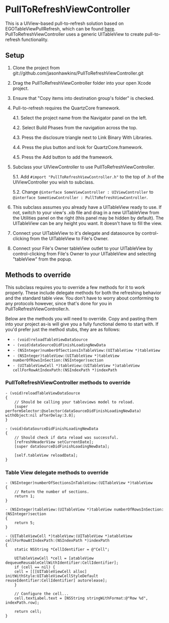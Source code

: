 PullToRefreshViewController
===========================

This is a UIView-based pull-to-refresh solution based on EGOTableViewPullRefresh, which can be found [here](https://github.com/jessedc/EGOTableViewPullRefresh). PullToRefreshViewController uses a generic UITableView to create pull-to-refresh functionality.

Setup
-----------------------

1. Clone the project from git://github.com/jasonhawkins/PullToRefreshViewController.git

2. Drag the PullToRefreshViewController folder into your open Xcode project.

3. Ensure that "Copy items into destination group's folder" is checked.

4. Pull-to-refresh requires the QuartzCore framework. 

	4.1. Select the project name from the Navigator panel on the left.
	
	4.2. Select Build Phases from the navigation across the top.
	
	4.3. Press the disclosure triangle next to Link Binary With Libraries.
	
	4.4. Press the plus button and look for QuartzCore.framework.
	
	4.5. Press the Add button to add the framework.
	
5. Subclass your UIViewController to use PullToRefreshViewController.

	5.1. Add `#import "PullToRefreshViewController.h"` to the top of .h of the UIViewController you wish to subclass.
	
	5.2. Change `@interface SomeViewController : UIViewController` to `@interface SomeViewController : PullToRefreshViewController`.
	
6. This subclass assumes you already have a UITableView ready to use. If not, switch to your view's .xib file and drag in a new UITableView from the Utilities panel on the right (this panel may be hidden by default). The UITableView can be any height you want. It doesn't have to fill the view.

7. Connect your UITableView to it's delegate and datasource by control-clicking from the UITableView to File's Owner.

8. Connect your File's Owner tableView outlet to your UITableView by control-clicking from File's Owner to your UITableView and selecting "tableView" from the popup.

Methods to override
-------------------

This subclass requires you to override a few methods for it to work properly. These include delegate methods for both the refreshing behavior and the standard table view. You don't have to worry about conforming to any protocols however, since that's done for you in PullToRefreshViewController.h.

Below are the methods you will need to override. Copy and pasting them into your project as-is will give you a fully functional demo to start with. If you'd prefer just the method stubs, they are as follows:

* `- (void)reloadTableViewDataSource`
* `- (void)dataSourceDidFinishLoadingNewData`
* `- (NSInteger)numberOfSectionsInTableView:(UITableView *)tableView`
* `- (NSInteger)tableView:(UITableView *)tableView numberOfRowsInSection:(NSInteger)section`
* `- (UITableViewCell *)tableView:(UITableView *)atableView cellForRowAtIndexPath:(NSIndexPath *)indexPath`

### PullToRefreshViewController methods to override
	- (void)reloadTableViewDataSource
	{
		// Should be calling your tableviews model to reload.
		[super performSelector:@selector(dataSourceDidFinishLoadingNewData) withObject:nil afterDelay:3.0];
	}

	- (void)dataSourceDidFinishLoadingNewData
	{
	    // Should check if data reload was successful.
	    [refreshHeaderView setCurrentDate]; 
	    [super dataSourceDidFinishLoadingNewData];
    
	    [self.tableView reloadData];
	}

### Table View delegate methods to override
	- (NSInteger)numberOfSectionsInTableView:(UITableView *)tableView
	{
	    // Return the number of sections.
	    return 1;
	}

	- (NSInteger)tableView:(UITableView *)tableView numberOfRowsInSection:(NSInteger)section
	{
	    return 5;
	}
 
	- (UITableViewCell *)tableView:(UITableView *)atableView cellForRowAtIndexPath:(NSIndexPath *)indexPath
	{
	    static NSString *CellIdentifier = @"Cell";

	    UITableViewCell *cell = [atableView dequeueReusableCellWithIdentifier:CellIdentifier];
	    if (cell == nil) {
	    cell = [[[UITableViewCell alloc] initWithStyle:UITableViewCellStyleDefault reuseIdentifier:CellIdentifier] autorelease];
	    }

	    // Configure the cell...
	    cell.textLabel.text = [NSString stringWithFormat:@"Row %d", indexPath.row];    

	    return cell;
	}